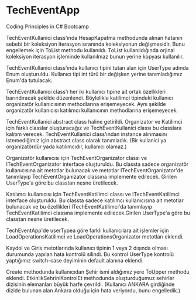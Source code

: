 # TechEventApp
Coding Principles in C# Bootcamp

TechEventKullanici class'ında HesapKapatma methodunda alınan hatanın sebebi bir koleksiyon iterasyon sıranında koleksiyonun değişmesidir. Bunu engellemek için ToList methodu kullanıldı. ToList kullanıldığında orjinal koleksiyon iterasyon işleminde kullanılmaz bunun yerine kopyası kullanılır.

TechEventKullanici class'ında kullanıcı tipini tutan alan için UserType adında Enum oluşturuldu. Kullanıcı tipi int türü bir değişken yerine tanımladığımız Enum'da tutulacak.

TechEventKullanici class'ı her iki kullanıcı tipine ait ortak özellikleri barındıracak şekilde düzenlendi. Böylelikle katilimci tipindeki kullanıcı organizatör kullanıcısının methodlarına erişemeyecek. Aynı şekilde organizatör kullanıcısı katılımcı kullanıcının methodlarına erişemeyecek.

TechEventKullanici abstract class haline getirildi. Organizator ve Katilimci için farklı classlar oluşturacağız ve TechEventKullanici classı bu classlara kalıtım verecek. TechEventKullanici class'ından instance alınmasını istemediğimiz için abstract class olarak tanımladık. (Bir kullanici ya organizatördür yada katılımcıdır, kullanıcı olamaz.)

Organizatör kullanıcısı için TechEventOrganizator classı ve ITechEventOrganizator interface oluşturuldu. Bu classta sadece organizatör kullanıcısına ait metotlar bulunacak ve metotlar ITechEventOrganizator'de tanımlayıp TechEventOrganizator classına implemente edilecek. Girilen UserType'a göre bu classtan nesne üretilecek.

Katılımcı kullanıcısı için TechEventKatilimci classı ve ITechEventKatilimci interface oluşturuldu. Bu classta sadece katılımcı kullanıcısına ait metotlar bulunacak ve bu özellikleri ITechEventKatilimci'da tanımlayıp TechEventKatilimci classına implemente edilecek.Girilen UserType'a göre bu classtan nesne üretilecek.

TechEventApp'de userTypea göre farklı kullanıcılara ait işlemler için LoadOperationsKatilimci ve LoadOperationsOrganizator metotları eklendi.

Kaydol ve Giris metotlarında kullanıcı tipinin 1 veya 2 dışında olması durumunda yapılan hata kontrolü silindi. Bu kontrol UserType kontrolü yaptığımız switch-case deyiminin default alanına eklendi.

Create methodunda kullanıcıdan Şehir ismi aldığımız yere ToUpper methodu eklendi. EtkinlikSehriniKontrolEt methodunda oluşturduğumuz sehirler dizisinin elemanları büyük harfe çevrildi. (Kullanıcı ANKARA girdiğinde dizide bulunan alan Ankara olduğu için hata veriyordu, bunu engelledik.)
